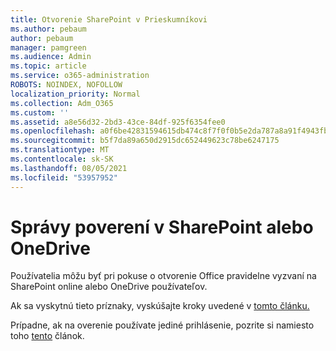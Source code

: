 ```yaml
---
title: Otvorenie SharePoint v Prieskumníkovi
ms.author: pebaum
author: pebaum
manager: pamgreen
ms.audience: Admin
ms.topic: article
ms.service: o365-administration
ROBOTS: NOINDEX, NOFOLLOW
localization_priority: Normal
ms.collection: Adm_O365
ms.custom: ''
ms.assetid: a8e56d32-2bd3-43ce-84df-925f6354fee0
ms.openlocfilehash: a0f6be42831594615db474c8f7f0f0b5e2da787a8a91f4943fb2c27ec57abb2a
ms.sourcegitcommit: b5f7da89a650d2915dc652449623c78be6247175
ms.translationtype: MT
ms.contentlocale: sk-SK
ms.lasthandoff: 08/05/2021
ms.locfileid: "53957952"
---
```

# <a name="credential-messages-in-sharepoint-or-onedrive"></a>Správy poverení v SharePoint alebo OneDrive

Používatelia môžu byť pri pokuse o otvorenie Office pravidelne vyzvaní na SharePoint online alebo OneDrive používateľov.

Ak sa vyskytnú tieto príznaky, vyskúšajte kroky uvedené v [tomto článku.](https://support.microsoft.com/help/2913639/office-applications-periodically-prompt-for-credentials-to-sharepoint)

Prípadne, ak na overenie používate jediné prihlásenie, pozrite si namiesto toho [tento](https://support.microsoft.com/help/4025962/cant-sign-in-after-update-to-office-2016-build-16-0-7967-on-windows-10) článok.

